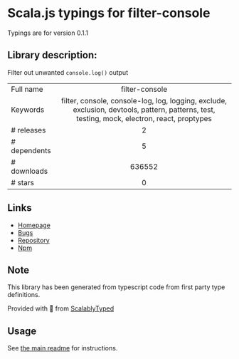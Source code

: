 
# Scala.js typings for filter-console

Typings are for version 0.1.1

## Library description:
Filter out unwanted `console.log()` output

|                    |                 |
| ------------------ | :-------------: |
| Full name          | filter-console |
| Keywords           | filter, console, console-log, log, logging, exclude, exclusion, devtools, pattern, patterns, test, testing, mock, electron, react, proptypes |
| # releases         | 2 |
| # dependents       | 5 |
| # downloads        | 636552 |
| # stars            | 0 |

## Links
- [Homepage](https://github.com/sindresorhus/filter-console#readme)
- [Bugs](https://github.com/sindresorhus/filter-console/issues)
- [Repository](https://github.com/sindresorhus/filter-console)
- [Npm](https://www.npmjs.com/package/filter-console)
    


## Note
This library has been generated from typescript code from first party type definitions.

Provided with :purple_heart: from [ScalablyTyped](https://github.com/oyvindberg/ScalablyTyped)

## Usage
See [the main readme](../../readme.md) for instructions.


